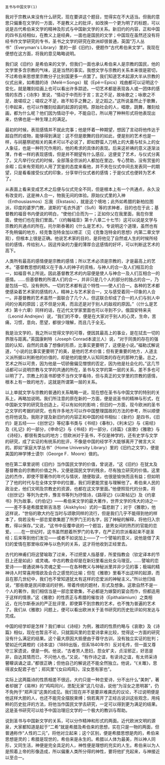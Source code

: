     圣书与中国文学(1) 

   我对于宗教从来没有什么研究，现在要讲这个题目，觉得实在不大适当。但我的意思只偏重在文学的一方面，不是教义上的批评，如改换一个更为明了的标题，可以说是古代希伯来文学的精神及形式与中国新文学的关系。新旧约的内容，正和中国的四书五经相似，在教义上是经典，一面也是国民的文学；中国现在虽然还没有将经书作文学研究的专书，圣书之文学的研究在欧洲却很普通，英国“万人丛书”（Everyman's Library）里的一部《旧约》，便题作“古代希伯来文学”。我现在便想在这方面，将我的意见略略说明。

   我们说《旧约》是希伯来的文学，但我们一面也承认希伯来人是宗教的国民，他的文学里多含宗教的气味，这是当然的事实。我想文学与宗教的关系本来很是密切，不过希伯来思想里宗教分子比别国更多一点罢了。我们知道艺术起源大半从宗教的仪式出来，如希腊的诗（Melê＝Songs）赋（Epê＝Epics）戏曲都可以证明这个变化，就是雕刻绘画上也可以看出许多踪迹。一切艺术都是表现各人或一团体的感情的东西；《诗序》里说，“情动于中而形于言；言之不足，故咏歌之；咏歌之不足，故嗟叹之；嗟叹之不足，故不知手之舞之，足之蹈之。”这所说虽然止于歌舞，引申起来，也可以作雕刻绘画的起源的说明。原始社会的人，唱歌，跳舞，雕刻绘画，都为什么呢？他们因为情动于中，不能自已，所以用了种种形式将他表现出来，仿佛也是一种生理上的满足。

   最初的时候，表现感情并不就此完事；他是怀着一种期望，想因了言动将他传达于超自然的或物，能够得到满足：这不但是歌舞的目的如此，便是别的艺术也是一样，与祠墓祭祀相关的美术可以不必说了，即如野蛮人刀柄上的大鹿与杖头上的女人象征，也是一种符咒作用的，他的希求的具体的表现。后来这祈祷的意义逐渐淡薄，作者一样的表现感情，但是并不期望有什么感应，这便变了艺术，与仪式分离了。又凡举行仪式的时候，全部落全宗派的人都加在里边，专心赞助，没有赏鉴的余暇；后来有旁观的人用了赏鉴的态度来看他，并不夹在仪式中间去发表同一的期望，只是看看接受仪式的印象，分享举行仪式者的感情；于是仪式也便转为艺术了。

   从表面上看来变成艺术之后便与仪式完全不同，但是根本上有一个共通点，永久没有改变的，这是神人合一，物我无间的体验。原始仪式里的入神（Enthousiasmos）忘我（Ekstasis），就是这个境地；此外如希腊的新柏拉图派，印度的婆罗门教，波斯的“毛衣外道”（Sufi）等的求神者，目的也在于此；基督教的福音书内便说的明白，“使他们合而为一；正如你父在我里面，我在你里面，使他们也在我们里面。”（《约翰福音》第十八章二十七节）这可以说是文学与宗教的共通点的所在。托尔斯泰著的《什么是艺术》，专说明这个道理，虽然也有不免稍偏的地方，经克鲁泡特金加以修正（见《克鲁泡特金的思想》内第二章文学观），但根本上很是正确。他说艺术家的目的，是将他见了自然或人生的时候所经验的感情，传给别人，因这传染的力量的薄厚合这感情的好坏，可以判断这艺术的高下。

   人类所有最高的感情便是宗教的感情；所以艺术必须是宗教的，才是最高上的艺术。“基督教思想的精义在于各人的神子的资格，与神人的合一及人们相互的合一，如福音书上所说。因此基督教艺术的内容便是使人与神合一及人们互相合一的感情。……但基督教的所谓人们的合一，并非只是几个人的部分的独占的合一，乃是包括一切，没有例外。一切的艺术都有这个特性——使人们合一。各种的艺术都使感染着艺术家的感情的人，精神上与艺术家合一，又与感受着同一印象的人合一。非基督教的艺术虽然一面联合了几个人，但这联合却成了合一的人们与别人中间的分离的原因；这不但是分离，而且还是对于别人的敌视的原因。”（《什么是艺术》第十六章）同样的话，在近代文学家里面也可以寻到不少。俄国安特来夫（Leonid Andrejev）说，“我们的不幸，便是在大家对于别人的心灵，生命，苦痛，习惯，意向，愿望，都很少理解，而且几于全无。

   我是治文学的，我之所以觉得文学的可尊，便因其最高上的事业，是在拭去一切的界限与距离。”英国康剌特（Joseph Conrad本波兰人）说，“对于同类的存在的强固的认知，自然的具备了想像的形质，比事实更要明了，这便是小说。”福勒忒解说道，“小说的比事实更要明了的美，是他的艺术价值；但有更重要的地方，人道主义派所据以判断他的价值的，却是他的能使人认知同类的存在的那种力量。总之，艺术之所以可贵，因为他是一切骄傲偏见憎恨的否定，因为他是社会化的。”这几节话都可以说明宗教与文学的共通的所在，圣书与文学的第一层的关系，差不多也可以明了了。宗教上的圣书即使不当作文学看待，但与真正的文学里的宗教的感情，根本上有一致的地方，这就是所谓第一层的关系。

   以上单就文学与宗教的普通的关系略略一说，现在想在圣书与中国文学的特别的关系上，再略加说明。我们所注意的原在新的一方面，便是说圣书的精神与形式，在中国新文学的研究及创造上，可以有如何的影响；但旧的一方面，现今欧洲的圣书之文学的考据的研究，也有许多地方可以作中国整理国故的方法的参考，所以顺便也将他说及。我刚才提及新旧约的内容正和中国的经书相似：《新约》是四书，《旧约》是五经——《创世记》等纪事书类与《书经》《春秋》，《利未记》与《易经》及《礼记》的一部分，《申命记》与《书经》的一部分，《诗篇》《哀歌》《雅歌》与《诗经》，都很有类似的地方；但欧洲对于圣书，不仅是神学的，还有史学与文学的研究，成了实证的有统系的批评，不像是中国的经学不大能够离开了微言大义的。即如“家庭大学丛书”（Home University Library）里的《旧约之文学》，便是美国的神学博士谟尔（George F．Moore）做的。

   他在第二章里说明《旧约》当作国民文学的价值，曾说道，“这《旧约》在犹太及基督教会的宗教的价值之外，又便是国民文学的残余，尽有独立研究的价值。这里边的杰作，即使不管著作的年代与情状，随便取读，也很是愉快而且有益；但如明了了他的时代与在全体文学中的位置，我们将更能赏鉴与理解他了。希伯来人民的政治史，他们文明及宗教史的资源，也都在这文学里面。”他便照现代的分类，将《创世记》等列为史传，豫言书等列为抒情诗，《路得记》《以斯帖记》及《约拿书》列为故事，《约伯记》——希伯来文学的最大著作，世界文学的伟大的诗之一——差不多是希腊爱斯吉洛思（Aiskhylos）式的一篇悲剧了；对于《雅歌》，他这样说，“世俗的歌大约在当时与颂歌同样的流行，但是我们几乎不能得到他的样本了，倘若没有一部恋爱歌集题了所罗门王的名字，因了神秘的解释，将他归入宗教，得以保存。”又说，“这书中反覆申说的一个题旨，是男女间的热烈的官能的恋爱。……在一世纪时，这书虽然题着所罗门的名字，在严正的宗派看起来不是圣经；后来等到他们发见——或者不如说加上——了一个譬喻的意义，说他是借了夫妇的爱情在那里咏叹神与以色列的关系，这才将他收到正经里去。

   古代的神甫们将这譬喻取了过来，不过把爱人指基督，所爱指教会（钦定译本的节目上还是如此）或灵魂。中古的教会却是在新妇里看出处女马理亚。……譬喻的恋爱诗——普通说神与灵魂之爱——在各种教义与神秘派里并非少见的事；极端的精神诗人时常喜用情欲及会合之感觉的比喻；但在《雅歌》里看不出这样的起源，而且在那几世纪中，我们也不曾知道犹太有这样的恋爱派的神秘主义。”所以他归结说，“那些歌是民间歌谣的好例，带着传统的题材，形式及想象。这歌自然不是一个人的著作，我们相信当是一部恋爱歌集，不必都是为嫁娶的宴会而作，但都适用于这样的情景。”这《雅歌》的性质正与希腊的催妆诗（Epithalámium）之类相近，在托尔斯泰派的严正批评里，即使算不到宗教的艺术，也不愧为普遍的艺术了。我们从《雅歌》问题上，便可以看出欧洲关于圣书研究的历史批评如何发达与完成。

   中国的经学却是怎样？我们单以《诗经》为例，雅颂的性质约略与《哀歌》及《诗篇》相似，现在也暂且不论，只就国风里的恋爱诗拿来比较，觉得这一方面的研究没有什么满足的结果。这个最大原因大抵便由于尊守古训，没有独立实证的批判；譬如近代龚橙的《诗本谊》（1889出版，但系1840年作）反对毛传，但一面又尊守三家遗说，便是一例。他说，“古者劳人思妇，怨女旷夫，贞淫邪正，好恶是非，自达其情而已，不问他人也。”又说，“有作诗之谊，有读诗之谊，有太师采诗瞽矇讽诵之谊，”都很正确；但他自己的解说还不能全然独立。他说，“《关雎》，思得淑女配君子也”；郑风里“《女曰鸡鸣》，淫女思有家也”。

   实际上这两篇诗的性质相差不很远，大约只是一种恋爱诗，分不出什么“美刺”，著者却据了《易林》的“鸡鸣同兴，思配无家”这几句话，说他“为淫女之思明甚”，仍不免拘于“郑声淫”这类的成见。我们现在并不是要非难龚氏的议论，不过说明便是他这样大胆的人，也还不能完全摆脱束缚；倘若离开了正经古说训这些观念，用纯粹的历史批评的方法，将他当作国民文学去研究，一定可以得到更为满足的结果。这是圣书研究可以给予中国治理旧文学的一个极大的教训与帮助。

   说到圣书与中国新文学的关系，可以分作精神和形式的两面。近代欧洲文明的源泉，大家都知道是起于“二希”就是希腊及希伯来的思想，实在只是一物的两面，但普通称作“人性的二元”，将他对立起来；这个区别，便是希腊思想是肉的，希伯来思想是灵的；希腊是现世的，希伯来是永生的。希腊以人体为最美，所以神人同形，又同生活，神便是完全具足的人，神性便是理想的充实的人生。希伯来以为人是照着上帝的形像造成，所以偏重人类所分得的神性，要将他扩充起来，与神接近以至合一。

